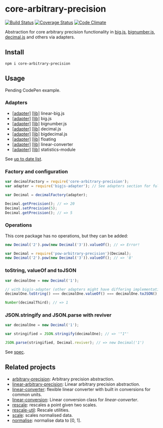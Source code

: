 # core-arbitrary-precision

[![Build Status](https://travis-ci.org/javiercejudo/core-arbitrary-precision.svg)](https://travis-ci.org/javiercejudo/core-arbitrary-precision)
[![Coverage Status](https://coveralls.io/repos/javiercejudo/core-arbitrary-precision/badge.svg?branch=master)](https://coveralls.io/r/javiercejudo/core-arbitrary-precision?branch=master)
[![Code Climate](https://codeclimate.com/github/javiercejudo/core-arbitrary-precision/badges/gpa.svg)](https://codeclimate.com/github/javiercejudo/core-arbitrary-precision)

Abstraction for core arbitrary precision functionality in
[big.js](https://github.com/MikeMcl/big.js),
[bignumber.js](https://github.com/MikeMcl/bignumber.js),
[decimal.js](https://github.com/MikeMcl/decimal.js)
and others via adapters.

## Install

    npm i core-arbitrary-precision

## Usage

Pending CodePen example.

### Adapters

- [[adapter]](https://github.com/javiercejudo/linear-bigjs-adapter) [[lib]](https://github.com/javiercejudo/linear-big.js) linear-big.js
- [[adapter]](https://github.com/javiercejudo/bigjs-adapter) [[lib]](https://github.com/MikeMcl/big.js) big.js
- [[adapter]](https://github.com/javiercejudo/bignumberjs-adapter) [[lib]](https://github.com/MikeMcl/bignumber.js) bignumber.js
- [[adapter]](https://github.com/javiercejudo/decimaljs-adapter) [[lib]](https://github.com/MikeMcl/decimal.js) decimal.js
- [[adapter]](https://github.com/javiercejudo/bigdecimal-adapter) [[lib]](https://github.com/iriscouch/bigdecimal.js) bigdecimal.js
- [[adapter]](https://github.com/javiercejudo/floating-adapter) [[lib]](https://github.com/javiercejudo/floating) floating
- [[adapter]](https://github.com/javiercejudo/linear-converter-adapter) [[lib]](https://github.com/javiercejudo/linear-converter) linear-converter
- [[adapter]](https://github.com/javiercejudo/very-simple-statistics-adapter) [[lib]](https://github.com/sumanla13a/statistics-module) statistics-module

See [up to date list](https://www.npmjs.com/browse/keyword/core-arbitrary-precision-adapter).

### Factory and configuration

```js
var decimalFactory = require('core-arbitrary-precision');
var adapter = require('bigjs-adapter'); // See adapters section for full list

var Decimal = decimalFactory(adapter);

Decimal.getPrecision(); // => 20
Decimal.setPrecision(5);
Decimal.getPrecision(); // => 5
```

### Operations

This core package has no operations, but they can be added:

```js
new Decimal('2').pow(new Decimal('3')).valueOf(); // => Error!

var Decimal = require('pow-arbitrary-precision')(Decimal);
new Decimal('2').pow(new Decimal('3')).valueOf(); // => '8'
```

### toString, valueOf and toJSON

```js
var decimalOne = new Decimal('1');

// with bigjs-adapter (other adapters might have differing implementations)
decimalOne.toString() === decimalOne.valueOf() === decimalOne.toJSON(); // => true

Number(decimalThird); // => 1
```

### JSON.stringify and JSON.parse with reviver

```js
var decimalOne = new Decimal('1');

var stringified = JSON.stringify(decimalOne); // => '"1"'

JSON.parse(stringified, Decimal.reviver); // => new Decimal('1')
```

See [spec](test/spec.js).

## Related projects

- [arbitrary-precision](https://github.com/javiercejudo/linear-arbitrary-precision): Arbitrary precision abstraction.
- [linear-arbitrary-precision](https://github.com/javiercejudo/arbitrary-precision): Linear arbitrary precision abstraction.
- [linear-converter](https://github.com/javiercejudo/linear-converter): flexible linear converter with built in conversions for common units.
- [linear-conversion](https://github.com/javiercejudo/linear-conversion): Linear conversion class for *linear-converter*.
- [rescale](https://github.com/javiercejudo/rescale): rescales a point given two scales.
- [rescale-util](https://github.com/javiercejudo/rescale-util): Rescale utilities.
- [scale](https://github.com/javiercejudo/scale): scales normalised data.
- [normalise](https://github.com/javiercejudo/normalise): normalise data to [0, 1].
